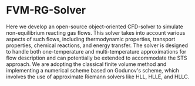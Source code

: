 # FVM-RG-Solver

Here we develop an open-source object-oriented CFD-solver to simulate non-equilibrium reacting gas  flows. This solver takes into account various aspects of such flows, including thermodynamic properties, transport properties, chemical reactions, and energy transfer. The solver is designed to handle both one-temperature and multi-temperature approximations for flow description and can potentially be extended to accommodate the STS approach. We are adopting the classical finite volume method and implementing a numerical scheme based on Godunov's scheme, which involves the use of approximate Riemann solvers like HLL, HLLE, and HLLC.
